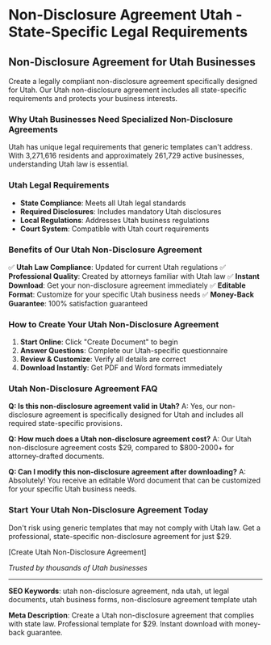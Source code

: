 # Non-Disclosure Agreement Utah - State-Specific Legal Requirements

## Non-Disclosure Agreement for Utah Businesses

Create a legally compliant non-disclosure agreement specifically designed for Utah. Our Utah non-disclosure agreement includes all state-specific requirements and protects your business interests.

### Why Utah Businesses Need Specialized Non-Disclosure Agreements

Utah has unique legal requirements that generic templates can't address. With 3,271,616 residents and approximately 261,729 active businesses, understanding Utah law is essential.

### Utah Legal Requirements

- **State Compliance**: Meets all Utah legal standards
- **Required Disclosures**: Includes mandatory Utah disclosures
- **Local Regulations**: Addresses Utah business regulations
- **Court System**: Compatible with Utah court requirements

### Benefits of Our Utah Non-Disclosure Agreement

✅ **Utah Law Compliance**: Updated for current Utah regulations
✅ **Professional Quality**: Created by attorneys familiar with Utah law
✅ **Instant Download**: Get your non-disclosure agreement immediately
✅ **Editable Format**: Customize for your specific Utah business needs
✅ **Money-Back Guarantee**: 100% satisfaction guaranteed

### How to Create Your Utah Non-Disclosure Agreement

1. **Start Online**: Click "Create Document" to begin
2. **Answer Questions**: Complete our Utah-specific questionnaire
3. **Review & Customize**: Verify all details are correct
4. **Download Instantly**: Get PDF and Word formats immediately

### Utah Non-Disclosure Agreement FAQ

**Q: Is this non-disclosure agreement valid in Utah?**
A: Yes, our non-disclosure agreement is specifically designed for Utah and includes all required state-specific provisions.

**Q: How much does a Utah non-disclosure agreement cost?**
A: Our Utah non-disclosure agreement costs $29, compared to $800-2000+ for attorney-drafted documents.

**Q: Can I modify this non-disclosure agreement after downloading?**
A: Absolutely! You receive an editable Word document that can be customized for your specific Utah business needs.

### Start Your Utah Non-Disclosure Agreement Today

Don't risk using generic templates that may not comply with Utah law. Get a professional, state-specific non-disclosure agreement for just $29.

[Create Utah Non-Disclosure Agreement]

*Trusted by thousands of Utah businesses*

---

**SEO Keywords**: utah non-disclosure agreement, nda utah, ut legal documents, utah business forms, non-disclosure agreement template utah

**Meta Description**: Create a Utah non-disclosure agreement that complies with state law. Professional template for $29. Instant download with money-back guarantee.
